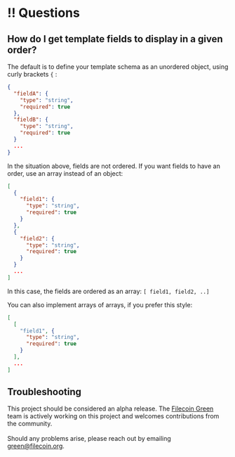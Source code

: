 # ‼ Questions

## How do I get template fields to display in a given order?

The default is to define your template schema as an unordered object, using curly brackets `{` :

```json
{
  "fieldA": {
    "type": "string",
    "required": true
  },
  "fieldB": {
    "type": "string",
    "required": true
  }
  ...
}
```

In the situation above, fields are not ordered. If you want fields to have an order, use an array instead of an object:

```json
[
  { 
    "field1": {
      "type": "string",
      "required": true
    }
  },
  { 
    "field2": {
      "type": "string",
      "required": true
    }
  }
  ...
]
```

In this case, the fields are ordered as an array: `[ field1, field2, ..]`

You can also implement arrays of arrays, if you prefer this style:

```json
[
  [ 
    "field1", {
      "type": "string",
      "required": true
    }
  ],
  ...
]
```

## Troubleshooting

This project should be considered an alpha release. The [Filecoin Green](https://green.filecoin.io/) team is actively working on this project and welcomes contributions from the community.\
\
Should any problems arise, please reach out by emailing [green@filecoin.org](mailto:green@filecoin.org).
